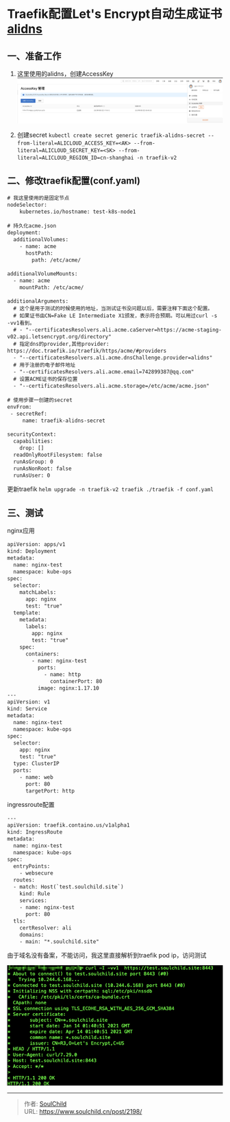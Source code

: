 # Traefik配置Let's Encrypt自动生成证书[alidns](三)

<!--more-->
## 一、准备工作
1. 这里使用的alidns，创建AccessKey
![29603-16eeja057wk.png](images/4041263185.png "4041263185")

2. 创建secret
`kubectl create secret generic traefik-alidns-secret --from-literal=ALICLOUD_ACCESS_KEY=<AK> --from-literal=ALICLOUD_SECRET_KEY=<SK> --from-literal=ALICLOUD_REGION_ID=cn-shanghai -n traefik-v2`


## 二、修改traefik配置(conf.yaml)
```
# 我这里使用的是固定节点
nodeSelector:
    kubernetes.io/hostname: test-k8s-node1

# 持久化acme.json
deployment:
  additionalVolumes:
    - name: acme
      hostPath:
        path: /etc/acme/

additionalVolumeMounts:
  - name: acme
    mountPath: /etc/acme/

additionalArguments:
  # 这个是用于测试的时候使用的地址，当测试证书没问题以后，需要注释下面这个配置。
  # 如果证书由CN=Fake LE Intermediate X1颁发，表示符合预期。可以用过curl -s -vv1看到。
  # - "--certificatesResolvers.ali.acme.caServer=https://acme-staging-v02.api.letsencrypt.org/directory"
  # 指定dns的provider,其他provider: https://doc.traefik.io/traefik/https/acme/#providers
  - "--certificatesResolvers.ali.acme.dnsChallenge.provider=alidns"
  # 用于注册的电子邮件地址
  - "--certificatesResolvers.ali.acme.email=742899387@qq.com"
  # 设置ACME证书的保存位置
  - "--certificatesResolvers.ali.acme.storage=/etc/acme/acme.json"

# 使用步骤一创建的secret
envFrom:
 - secretRef:
     name: traefik-alidns-secret

securityContext:
  capabilities:
    drop: []
  readOnlyRootFilesystem: false
  runAsGroup: 0
  runAsNonRoot: false
  runAsUser: 0
```

更新traefik
`helm upgrade -n traefik-v2 traefik ./traefik -f conf.yaml`

## 三、测试
nginx应用
```
apiVersion: apps/v1
kind: Deployment
metadata:
  name: nginx-test
  namespace: kube-ops
spec:
  selector:
    matchLabels:
      app: nginx
      test: "true"
  template:
    metadata:
      labels:
        app: nginx
        test: "true"
    spec:
      containers:
        - name: nginx-test
          ports:
            - name: http
              containerPort: 80
          image: nginx:1.17.10
---
apiVersion: v1
kind: Service
metadata:
  name: nginx-test
  namespace: kube-ops
spec:
  selector:
    app: nginx
    test: "true"
  type: ClusterIP
  ports:
    - name: web
      port: 80
      targetPort: http
```
ingressroute配置
```
---
apiVersion: traefik.containo.us/v1alpha1
kind: IngressRoute
metadata:
  name: nginx-test
  namespace: kube-ops
spec:
  entryPoints:
    - websecure
  routes:
  - match: Host(`test.soulchild.site`)
    kind: Rule
    services:
    - name: nginx-test
      port: 80
  tls:
    certResolver: ali
    domains:
    - main: "*.soulchild.site"
```

由于域名没有备案，不能访问，我这里直接解析到traefik pod ip，访问测试

![96068-0h8126hyenof.png](images/1399640050.png "1399640050")




---

> 作者: [SoulChild](https://www.soulchild.cn)  
> URL: https://www.soulchild.cn/post/2198/  

